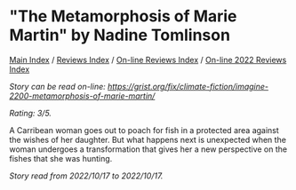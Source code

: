 # "The Metamorphosis of Marie Martin" by Nadine Tomlinson

[Main Index](../../../README.md) / [Reviews Index](../../README.md) / [On-line Reviews Index](../README.md) / [On-line 2022 Reviews Index](README.md)

*Story can be read on-line: <https://grist.org/fix/climate-fiction/imagine-2200-metamorphosis-of-marie-martin/>*

*Rating: 3/5.*

A Carribean woman goes out to poach for fish in a protected area against the wishes of her daughter. But what happens next is unexpected when the woman undergoes a transformation that gives her a new perspective on the fishes that she was hunting.

*Story read from 2022/10/17 to 2022/10/17.*

